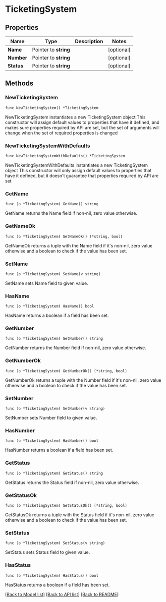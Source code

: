 # TicketingSystem

## Properties

Name | Type | Description | Notes
------------ | ------------- | ------------- | -------------
**Name** | Pointer to **string** |  | [optional] 
**Number** | Pointer to **string** |  | [optional] 
**Status** | Pointer to **string** |  | [optional] 

## Methods

### NewTicketingSystem

`func NewTicketingSystem() *TicketingSystem`

NewTicketingSystem instantiates a new TicketingSystem object
This constructor will assign default values to properties that have it defined,
and makes sure properties required by API are set, but the set of arguments
will change when the set of required properties is changed

### NewTicketingSystemWithDefaults

`func NewTicketingSystemWithDefaults() *TicketingSystem`

NewTicketingSystemWithDefaults instantiates a new TicketingSystem object
This constructor will only assign default values to properties that have it defined,
but it doesn't guarantee that properties required by API are set

### GetName

`func (o *TicketingSystem) GetName() string`

GetName returns the Name field if non-nil, zero value otherwise.

### GetNameOk

`func (o *TicketingSystem) GetNameOk() (*string, bool)`

GetNameOk returns a tuple with the Name field if it's non-nil, zero value otherwise
and a boolean to check if the value has been set.

### SetName

`func (o *TicketingSystem) SetName(v string)`

SetName sets Name field to given value.

### HasName

`func (o *TicketingSystem) HasName() bool`

HasName returns a boolean if a field has been set.

### GetNumber

`func (o *TicketingSystem) GetNumber() string`

GetNumber returns the Number field if non-nil, zero value otherwise.

### GetNumberOk

`func (o *TicketingSystem) GetNumberOk() (*string, bool)`

GetNumberOk returns a tuple with the Number field if it's non-nil, zero value otherwise
and a boolean to check if the value has been set.

### SetNumber

`func (o *TicketingSystem) SetNumber(v string)`

SetNumber sets Number field to given value.

### HasNumber

`func (o *TicketingSystem) HasNumber() bool`

HasNumber returns a boolean if a field has been set.

### GetStatus

`func (o *TicketingSystem) GetStatus() string`

GetStatus returns the Status field if non-nil, zero value otherwise.

### GetStatusOk

`func (o *TicketingSystem) GetStatusOk() (*string, bool)`

GetStatusOk returns a tuple with the Status field if it's non-nil, zero value otherwise
and a boolean to check if the value has been set.

### SetStatus

`func (o *TicketingSystem) SetStatus(v string)`

SetStatus sets Status field to given value.

### HasStatus

`func (o *TicketingSystem) HasStatus() bool`

HasStatus returns a boolean if a field has been set.


[[Back to Model list]](../README.md#documentation-for-models) [[Back to API list]](../README.md#documentation-for-api-endpoints) [[Back to README]](../README.md)



